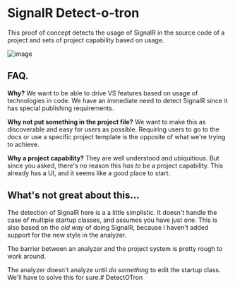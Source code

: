 # SignalR Detect-o-tron

This proof of concept detects the usage of SignalR in the source code of a project and sets of project capability based on usage.

![image](https://i.imgur.com/kLLbKn1.gif)

## FAQ.

**Why?** We want to be able to drive VS features based on usage of technologies in code. We have an immediate need to detect SignalR since it has special publishing requirements.

**Why not put something in the project file?** We want to make this as discoverable and easy for users as possible. Requiring users to go to the docs or use a specific project template is the opposite of what we're trying to achieve.

**Why a project capability?** They are well understood and ubiquitious. But since you asked, there's no reason this *has to* be a project capability. This already has a UI, and it seems like a good place to start.

## What's not great about this...

The detection of SignalR here is a a little simplistic. It doesn't handle the case of multiple startup classes, and assumes you have just one. This is also based on the *old way* of doing SignalR, because I haven't added support for the new style in the analyzer.

The barrier between an analyzer and the project system is pretty rough to work around.

The analyzer doesn't analyze until *do something* to edit the startup class. We'll have to solve this for sure.#   D e t e c t O T r o n  
 
